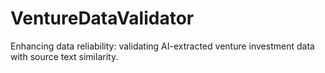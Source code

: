 # VentureDataValidator
Enhancing data reliability: validating AI-extracted venture investment data with source text similarity.
